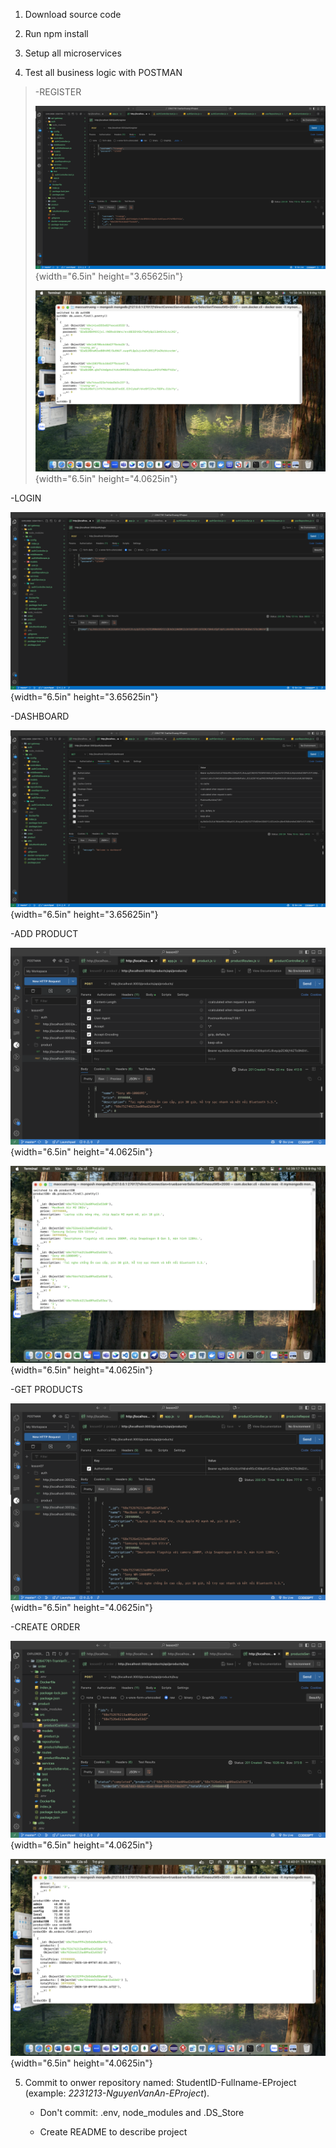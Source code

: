 1.  Download source code

2.  Run npm install

3.  Setup all microservices

4.  Test all business logic with POSTMAN

> -REGISTER
>
> ![](media/image1.png){width="6.5in" height="3.65625in"}
>
> ![](media/image2.png){width="6.5in" height="4.0625in"}

-LOGIN

![](media/image3.png){width="6.5in" height="3.65625in"}

-DASHBOARD

![](media/image4.png){width="6.5in" height="3.65625in"}

-ADD PRODUCT

![](media/image5.png){width="6.5in" height="4.0625in"}

![](media/image6.png){width="6.5in" height="4.0625in"}

-GET PRODUCTS

![](media/image7.png){width="6.5in" height="4.0625in"}

-CREATE ORDER

![](media/image8.png){width="6.5in" height="4.0625in"}

![](media/image9.png){width="6.5in" height="4.0625in"}

5.  Commit to onwer repository named: StudentID-Fullname-EProject
    (example: *2231213-NguyenVanAn-EProject*).

    - Don't commit: .env, node_modules and .DS_Store

    - Create README to describe project
